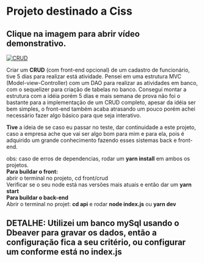 # Projeto destinado a Ciss 

## Clique na imagem para abrir vídeo demonstrativo.

[![CRUD](https://www.atatus.com/glossary/content/images/size/w960/2021/07/CRUD.jpeg)](https://www.youtube.com/watch?v=v8VAH2FnjlA "Everything Is AWESOME")

Criar um **CRUD** (com front-end opcional) de um cadastro de funcionário, tive 5 dias para realizar está atividade.
Pensei em uma estrutura MVC (Model-view-Controller) com um DAO para realizar as atividades em banco, com o sequelizer para criação de tabelas no banco.
Consegui montar a estrutura com a idéia porém 5 dias e mais semana de prova não foi o bastante para a implementação de um CRUD completo, apesar
da idéia ser bem simples, o front-end também acaba atrasando um pouco porém achei necessário fazer algo básico para que seja interativo.

**Tive** a ideia de se caso eu passar no teste, dar continuidade a este projeto, caso a empresa ache que vai ser algo bom para mim
e para ela, pois é adquirido um grande conhecimento fazendo esses sistemas back e front-end.


obs: caso de erros de dependencias, rodar um **yarn install** em ambos os projetos. <br>
**Para buildar o front:** <br>
abrir o terminal no projeto, cd front/crud <br>
Verificar se o seu node está nas versões mais atuais e então dar um **yarn start** <br>
**Para buildar o back-end** <br>
Abrir o terminal no projet: **cd api** e rodar **node index.js** ou **yarn dev**
## DETALHE: Utilizei um banco mySql usando o Dbeaver para gravar os dados, então a configuração fica a seu critério, ou configurar um conforme está no index.js

